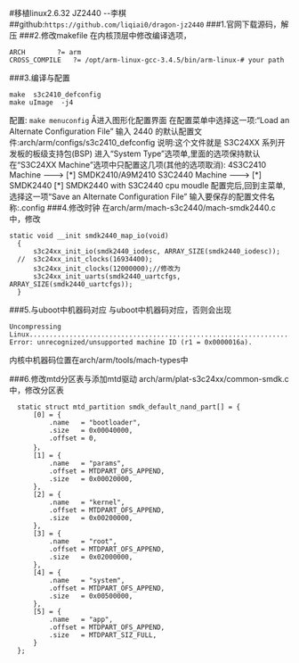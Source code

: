 #移植linux2.6.32 JZ2440 --李棋
##github:```https://github.com/liqiai0/dragon-jz2440```
###1.官网下载源码，解压
###2.修改makefile
在内核顶层中修改编译选项，
```
ARCH        ?= arm
CROSS_COMPILE   ?= /opt/arm-linux-gcc-3.4.5/bin/arm-linux-# your path
```
###3.编译与配置
```
make  s3c2410_defconfig
make uImage  -j4
```
配置:
```make menuconfig```
Å进入图形化配置界面
在配置菜单中选择这一项:“Load an Alternate Configuration File”
输入 2440 的默认配置文件:arch/arm/configs/s3c2410_defconfig
说明:这个文件就是 S3C24XX 系列开发板的板级支持包(BSP)
进入“System Type”选项单,里面的选项保持默认
在“S3C24XX Machine”选项中只配置这几项(其他的选项取消):
4S3C2410 Machine --->
[\*] SMDK2410/A9M2410
S3C2440 Machine --->
[\*] SMDK2440
[\*] SMDK2440 with S3C2440 cpu moudle
配置完后,回到主菜单,选择这一项“Save an Alternate Configuration File”
输入要保存的配置文件名称:.config
###4.修改时钟
在arch/arm/mach-s3c2440/mach-smdk2440.c中，修改
```
static void __init smdk2440_map_io(void)
  {
      s3c24xx_init_io(smdk2440_iodesc, ARRAY_SIZE(smdk2440_iodesc));
  //  s3c24xx_init_clocks(16934400);
      s3c24xx_init_clocks(12000000);//修改为
      s3c24xx_init_uarts(smdk2440_uartcfgs, ARRAY_SIZE(smdk2440_uartcfgs));
  } 

```
###5.与uboot中机器码对应
与uboot中机器码对应，否则会出现
```
Uncompressing Linux.........................................................................
Error: unrecognized/unsupported machine ID (r1 = 0x0000016a).
```
内核中机器码位置在arch/arm/tools/mach-types中

###6.修改mtd分区表与添加mtd驱动
arch/arm/plat-s3c24xx/common-smdk.c中，修改分区表
```
  static struct mtd_partition smdk_default_nand_part[] = { 
      [0] = { 
          .name   = "bootloader",
          .size   = 0x00040000,
          .offset = 0,
      }， 
      [1] = { 
          .name   = "params",
          .offset = MTDPART_OFS_APPEND,
          .size   = 0x00020000,
      }, 
      [2] = { 
          .name   = "kernel",
          .offset = MTDPART_OFS_APPEND,
          .size   = 0x00200000,
      }, 
      [3] = { 
          .name   = "root",
          .offset = MTDPART_OFS_APPEND,
          .size   = 0x02000000,
      }, 
      [4] = { 
          .name   = "system",
          .offset = MTDPART_OFS_APPEND,
          .size   = 0x00500000,
      }, 
      [5] = { 
          .name   = "app",
          .offset = MTDPART_OFS_APPEND,
          .size   = MTDPART_SIZ_FULL,
      } 
  };
```


